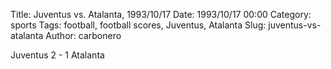 Title: Juventus vs. Atalanta, 1993/10/17
Date: 1993/10/17 00:00
Category: sports
Tags: football, football scores, Juventus, Atalanta
Slug: juventus-vs-atalanta
Author: carbonero


Juventus 2 - 1 Atalanta
